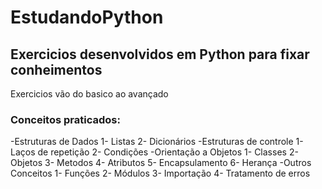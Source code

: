 # EstudandoPython
<h2>Exercicios desenvolvidos em Python para fixar conheimentos</h2>
Exercicios vão do basico ao avançado

<h3>Conceitos praticados:</h3>
  -Estruturas de Dados
    1- Listas
    2- Dicionários
  -Estruturas de controle
    1- Laços de repetição
    2- Condições
  -Orientação a Objetos 
    1- Classes
    2- Objetos
    3- Metodos
    4- Atributos
    5- Encapsulamento 
    6- Herança 
  -Outros Conceitos 
    1- Funções 
    2- Módulos 
    3- Importação 
    4- Tratamento de erros


